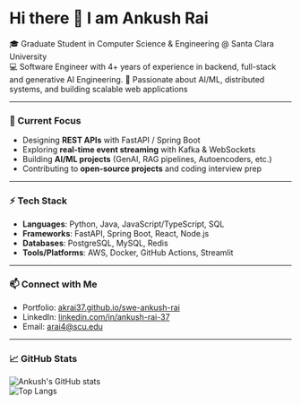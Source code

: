 # Hi there 👋 I am Ankush Rai  

🎓 Graduate Student in Computer Science & Engineering @ Santa Clara University  
💻 Software Engineer with 4+ years of experience in backend, full-stack and generative AI Engineering.
🚀 Passionate about AI/ML, distributed systems, and building scalable web applications  

---

### 🔭 Current Focus
- Designing **REST APIs** with FastAPI / Spring Boot  
- Exploring **real-time event streaming** with Kafka & WebSockets  
- Building **AI/ML projects** (GenAI, RAG pipelines, Autoencoders, etc.)  
- Contributing to **open-source projects** and coding interview prep  

---

### ⚡ Tech Stack
- **Languages**: Python, Java, JavaScript/TypeScript, SQL  
- **Frameworks**: FastAPI, Spring Boot, React, Node.js  
- **Databases**: PostgreSQL, MySQL, Redis  
- **Tools/Platforms**: AWS, Docker, GitHub Actions, Streamlit  

---

### 📫 Connect with Me
- Portfolio: [akrai37.github.io/swe-ankush-rai](https://akrai37.github.io/swe-ankush-rai-portfolio-p1/#)  
- LinkedIn: [linkedin.com/in/ankush-rai-37](https://www.linkedin.com/in/ankush-rai-599064140/)  
- Email: arai4@scu.edu  

---

### 📈 GitHub Stats
![Ankush's GitHub stats](https://github-readme-stats.vercel.app/api?username=akrai37&show_icons=true&theme=radical)  
![Top Langs](https://github-readme-stats.vercel.app/api/top-langs/?username=akrai37&layout=compact&theme=radical)
